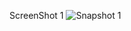 ScreenShot 1
![Snapshot 1](https://cloud.githubusercontent.com/assets/16992391/14277984/244c5988-fb43-11e5-8d0f-1abec83e8e91.JPG)